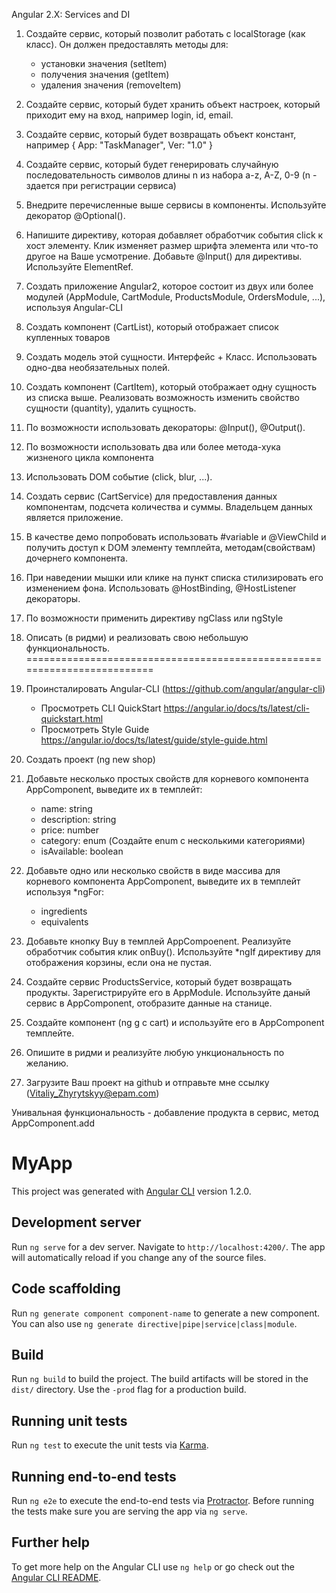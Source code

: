 
Angular 2.X: Services and DI

1. Создайте сервис, который позволит работать с localStorage (как класс). Он должен предоставлять методы для:
	- установки значения (setItem)
	- получения значения (getItem)
	- удаления значения (removeItem)
2. Создайте сервис, который будет хранить объект настроек, который  приходит ему на вход, например login, id, email.  
3. Создайте сервис, который будет возвращать объект констант, например { App: "TaskManager", Ver: "1.0" }
4. Создайте сервис, который будет генерировать случайную последовательность символов длины n из набора a-z, A-Z, 0-9 (n - здается при регистрации сервиса)
5. Внедрите перечисленные выше сервисы в компоненты. Используйте декоратор @Optional().
6. Напишите директиву, которая добавляет обработчик события click к хост элементу. Клик изменяет размер шрифта элемента или что-то другое на Ваше усмотрение. Добавьте @Input() для директивы. Используйте ElementRef.




1. Создать приложение Angular2, которое состоит из двух или более модулей (AppModule, CartModule, ProductsModule, OrdersModule, ...), используя Angular-CLI
2. Создать компонент (CartList), который отображает список купленных товаров
3. Создать модель этой сущности. Интерфейс + Класс. Использовать одно-два необязательных полей.
4. Создать компонент (СartItem), который отображает одну сущность из списка выше. Реализовать возможность изменить свойство сущности (quantity), удалить сущность. 
5. По возможности использовать декораторы: @Input(), @Output().
6. По возможности использовать два или более метода-хука жизненого цикла компонента
7. Использовать DOM событие (click, blur, ...).
8. Создать сервис (CartService) для предоставления данных компонентам, подсчета количества и суммы. Владельцем данных является приложение.
9. В качестве демо попробовать использовать #variable и @ViewChild и получить доступ к DOM элементу темплейта, методам(свойствам) дочернего компонента.
10. При наведении мышки или клике на пункт списка стилизировать его изменением фона. Использовать @HostBinding, @HostListener декораторы.
11. По возможности применить директиву ngClass или ngStyle
12. Описать (в ридми) и реализовать свою небольшую функциональность.
=========================================================================


1. Проинсталировать Angular-CLI (https://github.com/angular/angular-cli)
	- Просмотреть CLI QuickStart https://angular.io/docs/ts/latest/cli-quickstart.html
	- Просмотреть Style Guide https://angular.io/docs/ts/latest/guide/style-guide.html
2. Создать проект (ng new shop)
3. Добавьте несколько простых свойств для корневого компонента AppComponent, выведите их в темплейт:
	- name: string
	- description: string
	- price: number
	- category: enum (Создайте enum с несколькими категориями)
	- isAvailable: boolean
4. Добавьте одно или несколько свойств в виде массива для корневого компонента AppComponent, выведите их в темплейт используя *ngFor: 
	- ingredients
	- equivalents
5. Добавьте кнопку Buy в темплей AppCompoenent. Реализуйте обработчик события клик onBuy(). Используйте *ngIf директиву для отображения корзины, если она не пустая.
6. Создайте сервис ProductsService, который будет возвращать продукты. Зарегистрируйте его в AppModule. Используйте даный сервис в AppComponent, отобразите данные на станице.
7. Создайте компонент (ng g c cart) и используйте его в AppComponent темплейте.
8. Опишите в ридми и реализуйте любую ункциональность по желанию.
9. Загрузите Ваш проект на github и отправьте мне ссылку (Vitaliy_Zhyrytskyy@epam.com)

Унивальная функциональность - добавление продукта в сервис, метод AppComponent.add



# MyApp

This project was generated with [Angular CLI](https://github.com/angular/angular-cli) version 1.2.0.

## Development server

Run `ng serve` for a dev server. Navigate to `http://localhost:4200/`. The app will automatically reload if you change any of the source files.

## Code scaffolding

Run `ng generate component component-name` to generate a new component. You can also use `ng generate directive|pipe|service|class|module`.

## Build

Run `ng build` to build the project. The build artifacts will be stored in the `dist/` directory. Use the `-prod` flag for a production build.

## Running unit tests

Run `ng test` to execute the unit tests via [Karma](https://karma-runner.github.io).

## Running end-to-end tests

Run `ng e2e` to execute the end-to-end tests via [Protractor](http://www.protractortest.org/).
Before running the tests make sure you are serving the app via `ng serve`.

## Further help

To get more help on the Angular CLI use `ng help` or go check out the [Angular CLI README](https://github.com/angular/angular-cli/blob/master/README.md).
